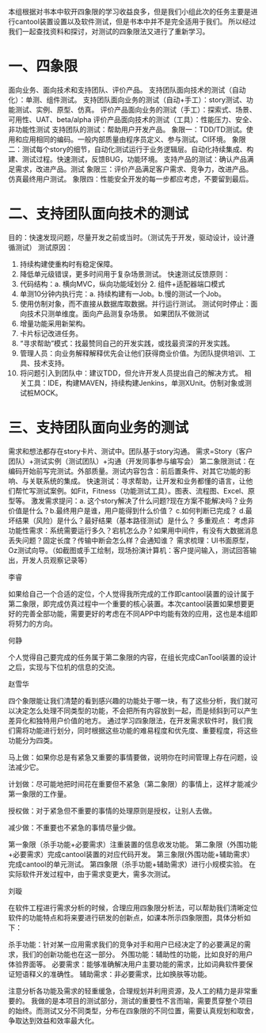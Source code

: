 
本组根据对书本中软开四象限的学习收益良多，但是我们小组此次的任务主要是进行cantool装置设置以及软件测试，但是书本中并不是完全适用于我们。
所以经过我们一起查找资料和探讨，对测试的四象限法又进行了重新学习。

# 一、四象限
面向业务、面向技术和支持团队、评价产品。
支持团队面向技术的测试（自动化）：单测、组件测试。
支持团队面向业务的测试（自动+手工）：story测试、功能测试、实例、原型、仿真。
评价产品面向业务的测试（手工）：探索式、场景、可用性、UAT、beta/alpha
评价产品面向技术的测试（工具）：性能压力、安全、非功能性测试
支持团队的测试：帮助用户开发产品。
象限一：TDD/TD测试。使用和应用相同的编码。一般内部质量由程序员定义、参与测试。CI环境。
象限二：测试每个story的细节，自动化测试运行于业务逻辑层。自动化持续集成、构建、测试过程。快速测试，反馈BUG，功能环境。
支持产品的测试：确认产品满足需求，改进产品。测试
象限三：评价产品满足客户需求、竞争力，改进产品。仿真最终用户测试。
象限四：性能安全开发的每一步都应考虑，不要留到最后。

# 二、支持团队面向技术的测试
目的：快速发现问题，尽量开发之前或当时。（测试先于开发，驱动设计，设计遵循测试）
测试原因：
1. 持续构建使重构时有稳定保障。
2. 降低单元级错误，更多时间用于复杂场景测试。
快速测试反馈原则：
1. 代码结构：a. 横向MVC，纵向功能域划分 2. 组件+适配器端口模式
2. 单测10分钟内执行完：a. 持续构建有一Job。b.慢的测试一个Job。
3. 使用仿制对象，而不直接从数据库取数据。并行运行测试。
测试何时停止：面向技术只测单维度。面向产品测复杂场景。
如果团队不做测试
1. 增量功能采用新架构。
2. 卡片标记改进任务。
3. “寻求帮助”模式：找最赞同自己的开发实践，或找最资深的开发实践。
4. 管理人员：向业务解释解释优先会让他们获得商业价值。为团队提供培训、工具、技术支持。
5. 将问题引入到团队中：建议TDD，但允许开发人员提出自己的解决方式。
相关工具：IDE，构建MAVEN，持续构建Jenkins，单测XUnit。仿制对象或测试桩MOCK。

# 三、支持团队面向业务的测试
需求和想法都存在story卡片、测试中。团队基于story沟通。
需求=Story（客户团队）+测试实例（测试团队）+沟通（开发同事参与编写会）
第二象限测试：在编码开始前写完测试。外部质量。测试内容包含：前后置条件、对其它功能的影响、与关联系统的集成。
快速测试：寻求帮助，让开发和业务都懂的语言，让他们帮忙写测试案例。如Fit，Fitness（功能测试工具）。图表、流程图、Excel、原型等。
激发需求提问：a. 这个story解决了什么问题?现在方案不能解决吗？业务价值是什么？b.最终用户是谁，用户能得到什么价值？ c.如何判断已完成？
d.最坏结果（风险）是什么？最好结果（基本路径测试）是什么？
多重观点：
考虑非功能性需求：系统需要运行多久？宕机怎么办？如果用中间件，有没有大数据消息丢失问题？固定长度？传输中断会怎么样？会通知谁？
需求梳理：UI书面原型，Oz测试向导。（如截图或手工绘制，现场扮演计算机：客户提问输入，测试回答输出，开发人员观察记录等）

李睿

如果给自己一个合适的定位，个人觉得我所完成的工作即cantool装置的设计属于第二象限，即完成仿真过程中一个重要的核心装置。本次cantool装置如果想要更好的完善全部功能，需要更好的考虑在不同APP中均能有效的应用，这也是本组即将努力的方向。

何静

个人觉得自己要完成的任务属于第二象限的内容，在组长完成CanTool装置的设计之后，实现与下位机的信息的交流。

赵雪华

四个象限能让我们清楚的看到感兴趣的功能处于哪一块，有了这些分析，我们就可以决定怎么处理不同类型的功能，不会把所有内容放到一起，而是倾斜到可以产生差异化和独特用户价值的地方。 通过学习四象限法，在开发需求软件时，我们我们需将功能进行划分，同时根据这些功能的难易程度和优先度、重要程度，将这些功能分为四类。

马上做：如果你总是有紧急又重要的事情要做，说明你在时间管理上存在问题，设法减少它。

计划做：尽可能地把时间花在重要但不紧急（第二象限）的事情上，这样才能减少第一象限的工作量。

授权做：对于紧急但不重要的事情的处理原则是授权，让别人去做。

减少做：不重要也不紧急的事情尽量少做。

第一象限（杀手功能+必要需求）注重装置的信息收发功能。 第二象限（外围功能+必要需求）完成cantool装置的对应代码开发。 第三象限(外围功能+辅助需求）完成cantool的单元测试。 第四象限（杀手功能+辅助需求）进行小规模实验。 在实际软件开发过程中，由于需求变更大，需多次测试。

刘璇

在软件工程进行需求分析的时候，合理应用四象限分析法，可以帮助我们清晰定位软件的功能特点和将来要进行研发的创新点，如课本所示四象限图，具体分析如下：

杀手功能：针对某一应用需求我们的竞争对手和用户已经决定了的必要满足的需求，我们的创新功能也在这一部分。 
外围功能：辅助性的功能，比如良好的用户体验界面等。 
必要需求：能够准确解决用户主要功能的需求，比如词典软件要保证短语释义的准确性。 
辅助需求：非必要需求，比如换肤等功能。

注意分析各功能及需求的轻重缓急，合理规划并利用资源，及人工的精力是非常重要的。
我做的是本项目的测试部分，测试的重要性不言而喻，需要贯穿整个项目的始终。而测试又分不同类型，分布在四象限的不同位置，需要认真规划和取舍，争取达到效益和效率最大化。
